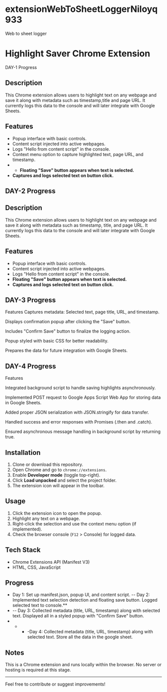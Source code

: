 # extensionWebToSheetLoggerNiloyq933
Web to sheet logger
# Highlight Saver Chrome Extension

DAY-1 Progress

## Description
This Chrome extension allows users to highlight text on any webpage and save it along with metadata such as timestamp,title and page URL. It currently logs this data to the console and will later integrate with Google Sheets.


## Features
- Popup interface with basic controls.
- Content script injected into active webpages.
- Logs "Hello from content script" in the console.
- Context menu option to capture highlighted text, page URL, and timestamp.
- - **Floating "Save" button appears when text is selected.**
- **Captures and logs selected text on button click.**

## DAY-2 Progress

## Description
This Chrome extension allows users to highlight text on any webpage and save it along with metadata such as timestamp, title, and page URL. It currently logs this data to the console and will later integrate with Google Sheets.

## Features
- Popup interface with basic controls.
- Content script injected into active webpages.
- Logs "Hello from content script" in the console.
- **Floating "Save" button appears when text is selected.**
- **Captures and logs selected text on button click.**

## DAY-3 Progress
Features
Captures metadata: Selected text, page title, URL, and timestamp.

Displays confirmation popup after clicking the "Save" button.

Includes "Confirm Save" button to finalize the logging action.

Popup styled with basic CSS for better readability.

Prepares the data for future integration with Google Sheets.


## DAY-4 Progress
Features

Integrated background script to handle saving highlights asynchronously.

Implemented POST request to Google Apps Script Web App for storing data in Google Sheets.

Added proper JSON serialization with JSON.stringify for data transfer.

Handled success and error responses with Promises (.then and .catch).

Ensured asynchronous message handling in background script by returning true.



## Installation
1. Clone or download this repository.
2. Open Chrome and go to `chrome://extensions`.
3. Enable **Developer mode** (toggle top-right).
4. Click **Load unpacked** and select the project folder.
5. The extension icon will appear in the toolbar.

## Usage
1. Click the extension icon to open the popup.
2. Highlight any text on a webpage.
3. Right-click the selection and use the context menu option (if implemented).
4. Check the browser console (`F12` > Console) for logged data.

## Tech Stack
- Chrome Extensions API (Manifest V3)
- HTML, CSS, JavaScript

## Progress
- Day 1: Set up manifest.json, popup UI, and content script.
-- Day 2: Implemented text selection detection and floating save button. Logged selected text  to console.**
- -- Day 3: Collected metadata (title, URL, timestamp) along with selected text. Displayed all in a styled popup with "Confirm Save" button.
- - - -Day 4: Collected metadata (title, URL, timestamp) along with selected text. Store all the data in the google sheet.
## Notes
This is a Chrome extension and runs locally within the browser. No server or hosting is required at this stage.

---

Feel free to contribute or suggest improvements!

